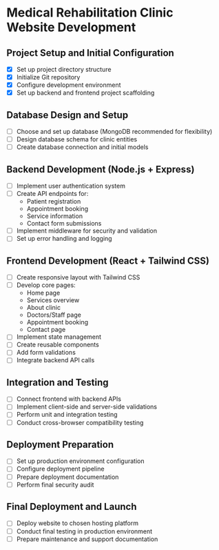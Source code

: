 # Medical Rehabilitation Clinic Website Development

## Project Setup and Initial Configuration
- [x] Set up project directory structure
- [x] Initialize Git repository
- [x] Configure development environment
- [x] Set up backend and frontend project scaffolding

## Database Design and Setup
- [ ] Choose and set up database (MongoDB recommended for flexibility)
- [ ] Design database schema for clinic entities
- [ ] Create database connection and initial models

## Backend Development (Node.js + Express)
- [ ] Implement user authentication system
- [ ] Create API endpoints for:
  - Patient registration
  - Appointment booking
  - Service information
  - Contact form submissions
- [ ] Implement middleware for security and validation
- [ ] Set up error handling and logging

## Frontend Development (React + Tailwind CSS)
- [ ] Create responsive layout with Tailwind CSS
- [ ] Develop core pages:
  - Home page
  - Services overview
  - About clinic
  - Doctors/Staff page
  - Appointment booking
  - Contact page
- [ ] Implement state management
- [ ] Create reusable components
- [ ] Add form validations
- [ ] Integrate backend API calls

## Integration and Testing
- [ ] Connect frontend with backend APIs
- [ ] Implement client-side and server-side validations
- [ ] Perform unit and integration testing
- [ ] Conduct cross-browser compatibility testing

## Deployment Preparation
- [ ] Set up production environment configuration
- [ ] Configure deployment pipeline
- [ ] Prepare deployment documentation
- [ ] Perform final security audit

## Final Deployment and Launch
- [ ] Deploy website to chosen hosting platform
- [ ] Conduct final testing in production environment
- [ ] Prepare maintenance and support documentation